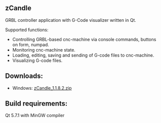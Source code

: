 zCandle
-----------
GRBL controller application with G-Code visualizer written in Qt.

Supported functions:
* Controlling GRBL-based cnc-machine via console commands, buttons on form, numpad.
* Monitoring cnc-machine state.
* Loading, editing, saving and sending of G-code files to cnc-machine.
* Visualizing G-code files.

Downloads:
----------
* Windows: [zCandle_1.1.8.2.zip](https://github.com/zubon2003/zCandle/blob/grbl_1_1/zCandle%201.1.8.2-win32.zip)

Build requirements:
------------------
Qt 5.7.1 with MinGW compiler

